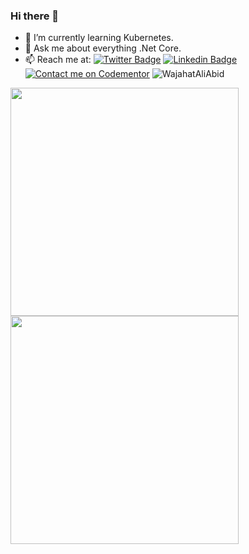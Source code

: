 ### Hi there 👋
- 🌱 I’m currently learning Kubernetes.
- 💬 Ask me about everything .Net Core.
- 📫 Reach me at:  [![Twitter Badge](https://img.shields.io/badge/-Twitter-1ca0f1?style=flat-square&labelColor=1ca0f1&logo=twitter&logoColor=white&link=https://twitter.com/WajahatAliAbid)](https://twitter.com/WajahatAliAbid)
[![Linkedin Badge](https://img.shields.io/badge/-LinkedIn-blue?style=flat-square&logo=Linkedin&logoColor=white&link=https://www.linkedin.com/in/WajahatAliAbid/)](https://www.linkedin.com/in/WajahatAliAbid) [![Contact me on Codementor](https://www.codementor.io/m-badges/wajahataliabid/contact-me.svg)](https://www.codementor.io/@wajahataliabid?refer=badge) <img src="https://komarev.com/ghpvc/?username=WajahatAliAbid&label=Profile%20views&color=0e75b6&style=flat" alt="WajahatAliAbid" />

<a href="#">
  <img  
  height=365px
 src="https://github-readme-stats.vercel.app/api?username=WajahatAliAbid&count_private=true&show_icons=true&theme=nightowl" />
</a>

<a href="#">
  <img height=365px   src="https://github-readme-stats.vercel.app/api/top-langs/?username=WajahatAliAbid&layout=compact&hide=Jupyter%20Notebook&theme=nightowl" />
</a>

